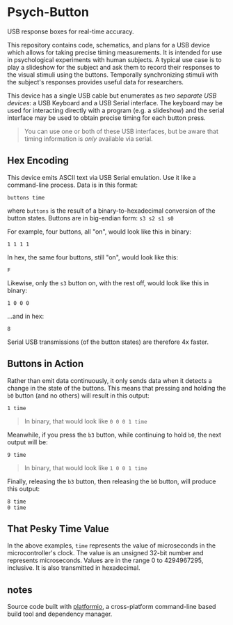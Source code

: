 Psych-Button
============
USB response boxes for real-time accuracy.

This repository contains code, schematics, and plans for a USB device which allows for taking precise timing measurements.  It is intended for use in psychological experiments with human subjects.  A typical use case is to play a slideshow for the subject and ask them to record their responses to the visual stimuli using the buttons.  Temporally synchronizing stimuli with the subject's responses provides useful data for researchers.

This device has a single USB cable but enumerates as *two separate USB devices*: a USB Keyboard and a USB Serial interface.  The keyboard may be used for interacting directly with a program (e.g. a slideshow) and the serial interface may be used to obtain precise timing for each button press.

> You can use one or both of these USB interfaces, but be aware that timing information is *only* available via serial.

Hex Encoding
------------
This device emits ASCII text via USB Serial emulation.  Use it like a command-line process.  Data is in this format:

    buttons time

where `buttons` is the result of a binary-to-hexadecimal conversion of the button states.  Buttons are in big-endian form: `s3 s2 s1 s0`

For example, four buttons, all "on", would look like this in binary:

    1 1 1 1

In hex, the same four buttons, still "on", would look like this:

    F

Likewise, only the `s3` button on, with the rest off, would look like this in binary:

    1 0 0 0

...and in hex:

    8

Serial USB transmissions (of the button states) are therefore 4x faster.


Buttons in Action
-----------------
Rather than emit data continuously, it only sends data when it detects a change in the state of the buttons.  This means that pressing and holding the `b0` button (and no others) will result in this output:

    1 time

> In binary, that would look like `0 0 0 1 time`

Meanwhile, if you press the `b3` button, while continuing to hold `b0`, the next output will be:

    9 time

> In binary, that would look like `1 0 0 1 time`

Finally, releasing the `b3` button, then releasing the `b0` button, will produce this output:

    8 time
    0 time


That Pesky Time Value
---------------------
In the above examples, `time` represents the value of microseconds in the microcontroller's clock.  The value is an unsigned 32-bit number and represents microseconds.  Values are in the range 0 to 4294967295, inclusive.  It is also transmitted in hexadecimal.

notes
-----
Source code built with [platformio](http://platformio.org/#!/), a cross-platform command-line based build tool and dependency manager.
